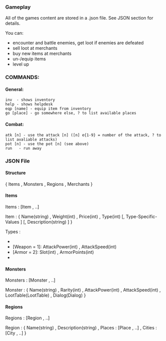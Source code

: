 

### Gameplay

All of the games content are stored in a .json file.
See JSON section for details.

You can:
 - encounter and battle enemies, get loot if enemies are defeated
 - sell loot at merchants
 - buy new items at merchants
 - un-/equip items
 - level up
 
### COMMANDS:

#### General:
    inv  - shows inventory
    help - shows helpdesk
    eqp [name] - equip item from inventory
    go [place] - go somewhere else, ? to list available places
    
#### Combat:
    atk [n] - use the attack [n] ([n] e{1-9} = number of the attack, ? to list avaliable attacks)
    pot [n] - use the pot [n] (see above)
    run   - run away
    
### JSON File

#### Structure

{ Items , Monsters , Regions , Merchants }

#### Items

Items : [Item , ..]

Item : { Name(string) , Weight(int) , Price(int) , Type(int) [, Type-Specific-Values ] [, Description(string) ] }
    
Types :
 - [Trash  = 0]: -
 - [Weapon = 1]: AttackPower(int) , AttackSpeed(int)
 - [Armor  = 2]: Slot(int) , ArmorPoints(int)
 - [Potion = 3]: HealValue(int)
    
#### Monsters

Monsters : [Monster , ..]

Monster : { Name(string) , Rarity(int) , AttackPower(int) , AttackSpeed(int) , LootTable(LootTable) , Dialog(Dialog) }
    
#### Regions

Regions : [Region , ..]

Region : { Name(string) , Description(string) , Places : [Place , ..] , Cities : [City , ..] }


    
    
